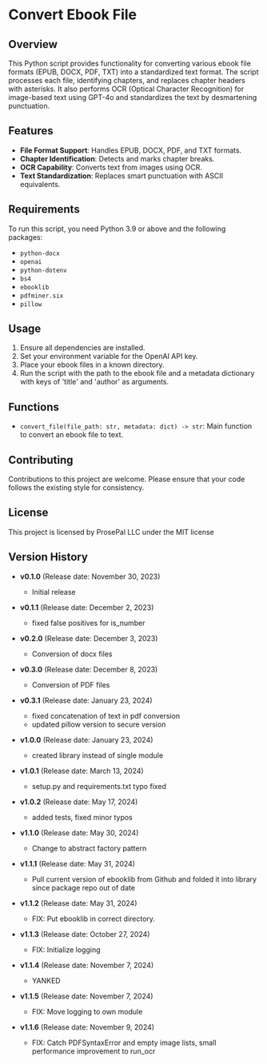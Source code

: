 
# Convert Ebook File

## Overview

This Python script provides functionality for converting various ebook file formats (EPUB, DOCX, PDF, TXT) into a standardized text format. The script processes each file, identifying chapters, and replaces chapter headers with asterisks. It also performs OCR (Optical Character Recognition) for image-based text using GPT-4o and standardizes the text by desmartening punctuation.

## Features

- **File Format Support**: Handles EPUB, DOCX, PDF, and TXT formats.
- **Chapter Identification**: Detects and marks chapter breaks.
- **OCR Capability**: Converts text from images using OCR.
- **Text Standardization**: Replaces smart punctuation with ASCII equivalents.

## Requirements

To run this script, you need Python 3.9 or above and the following packages:

- `python-docx`
- `openai`
- `python-dotenv`
- `bs4`
- `ebooklib`
- `pdfminer.six`
- `pillow`

## Usage

1. Ensure all dependencies are installed.
2. Set your environment variable for the OpenAI API key.
3. Place your ebook files in a known directory.
4. Run the script with the path to the ebook file and a metadata dictionary with keys of 'title' and 'author' as arguments.

## Functions

- `convert_file(file_path: str, metadata: dict) -> str`: Main function to convert an ebook file to text.

## Contributing

Contributions to this project are welcome. Please ensure that your code follows the existing style for consistency.

## License

This project is licensed by ProsePal LLC under the MIT license

## Version History

- **v0.1.0** (Release date: November 30, 2023)
  - Initial release

- **v0.1.1** (Release date: December 2, 2023)
  - fixed false positives for is_number

- **v0.2.0** (Release date: December 3, 2023)
  - Conversion of docx files

- **v0.3.0** (Release date: December 8, 2023)
  - Conversion of PDF files

- **v0.3.1** (Release date: January 23, 2024)
  - fixed concatenation of text in pdf conversion
  - updated pillow version to secure version

- **v1.0.0** (Release date: January 23, 2024)
  - created library instead of single module

- **v1.0.1** (Release date: March 13, 2024)
  - setup.py and requirements.txt typo fixed

- **v1.0.2** (Release date: May 17, 2024)
  - added tests, fixed minor typos

- **v1.1.0** (Release date: May 30, 2024)
  - Change to abstract factory pattern

- **v1.1.1** (Release date: May 31, 2024)
  - Pull current version of ebooklib from Github and folded it into library since package repo out of date

- **v1.1.2** (Release date: May 31, 2024)
  - FIX: Put ebooklib in correct directory.

- **v1.1.3** (Release date: October 27, 2024)
  - FIX: Initialize logging

- **v1.1.4** (Release date: November 7, 2024)
  - YANKED

- **v1.1.5** (Release date: November 7, 2024)
  - FIX: Move logging to own module

- **v1.1.6** (Release date: November 9, 2024)
  - FIX: Catch PDFSyntaxError and empty image lists, small performance improvement to run_ocr
